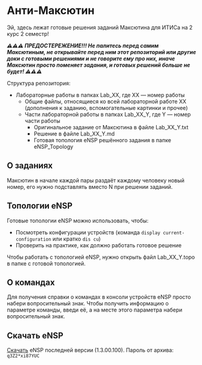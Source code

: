 # Анти-Максютин

Эй, здесь лежат готовые решения заданий Максютина для ИТИСа на 2 курс 2 семестр!

***⚠⚠⚠ ПРЕДОСТЕРЕЖЕНИЕ!!! Не палитесь перед самим Максютиным, не открывайте перед ним этот репозиторий или другие доки с готовыми решениями и не говорите ему про них, иначе Максютин просто поменяет задания, и готовых решений больше не будет! ⚠⚠⚠***

Структура репозитория:

- Лабораторные работы в папках Lab_XX, где XX — номер работы
	- Общие файлы, относящиеся ко всей лабораторной работе XX (дополнения к заданию, вспомогательные картинки и прочее)
	- Части лабораторной работы в папках Lab_XX_Y, где Y — номер части работы
		- Оригинальное задание от Максютина в файле Lab_XX_Y.txt
		- Решение в файле Lab_XX_Y.md
		- Готовая топология eNSP решённого задания в папке eNSP_Topology

## О заданиях

Максютин в начале каждой пары раздаёт каждому человеку новый номер, его нужно подставлять вместо N при решении заданий.

## Топологии eNSP

Готовые топологии eNSP можно использовать, чтобы:

- Посмотреть конфигурации устройств (команда `display current-configuration` или кратко `dis cu`)
- Проверить на практике, как должно работать готовое решение

Чтобы работать с топологией eNSP, нужно открыть файл Lab_XX_Y.topo в папке с готовой топологией.

## О командах

Для получения справки о командах в консоли устройств eNSP просто набери вопросительный знак. Чтобы получить информацию о параметре команды, введи её, а на месте этого параметра набери вопросительный знак.

## Скачать eNSP

[Скачать](https://mega.nz/file/LlgEHITQ#5r8fBBF2ZU9DKRu27wEuqTPcU_mYqPAfmkoTwNdleTc) eNSP последней версии (1.3.00.100). Пароль от архива: `q3Z2*xi87YUC`
